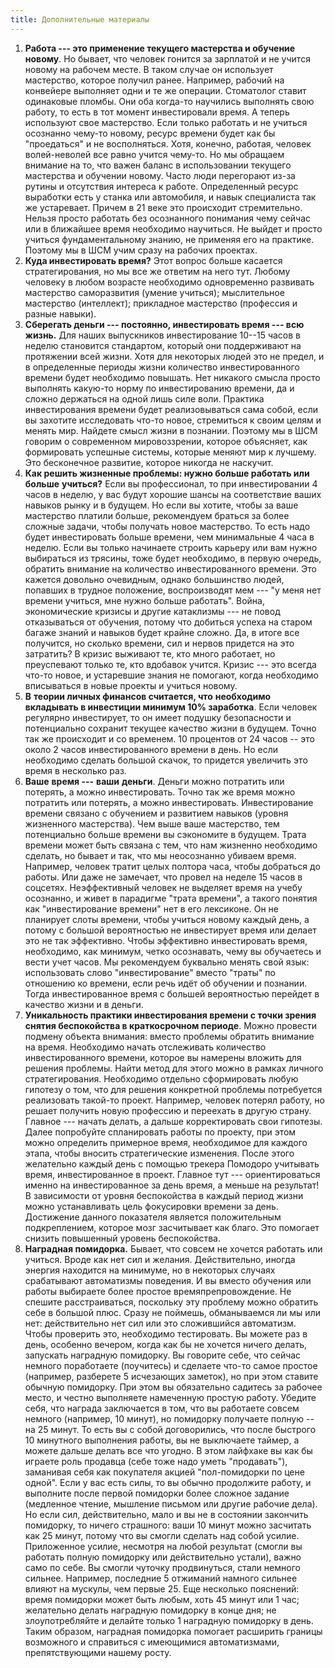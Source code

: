 ```yaml
---
title: Дополнительные материалы
---
```


1.  **Работа --- это применение текущего мастерства и обучение новому**.
    Но бывает, что человек гонится за зарплатой и не учится новому на
    рабочем месте. В таком случае он использует мастерство, которое
    получил ранее. Например, рабочий на конвейере выполняет одни и те же
    операции. Стоматолог ставит одинаковые пломбы. Они оба когда-то
    научились выполнять свою работу, то есть в тот момент инвестировали
    время. А теперь используют свое мастерство. Если только работать и
    не учиться осознанно чему-то новому, ресурс времени будет как бы
    "проедаться" и не восполняться. Хотя, конечно, работая, человек
    волей-неволей все равно учится чему-то. Но мы обращаем внимание на
    то, что важен баланс в использовании текущего мастерства и обучении
    новому. Часто люди перегорают из-за рутины и отсутствия интереса к
    работе. Определенный ресурс выработки есть у станка или автомобиля,
    и навык специалиста так же устаревает. Причем в 21 веке это
    происходит стремительно. Нельзя просто работать без осознанного
    понимания чему сейчас или в ближайшее время необходимо научиться. Не
    выйдет и просто учиться фундаментальному знанию, не применяя его на
    практике. Поэтому мы в ШСМ учим сразу на рабочих проектах.
2.  **Куда инвестировать время?** Этот вопрос больше касается
    стратегирования, но мы все же ответим на него тут. Любому человеку в
    любом возрасте необходимо одновременно развивать мастерство
    саморазвития (умение учиться); мыслительное мастерство (интеллект);
    прикладное мастерство (профессия и разные навыки).
3.  **Сберегать деньги --- постоянно, инвестировать время --- всю
    жизнь.** Для наших выпускников инвестирование 10--15 часов в неделю
    становится стандартом, который они поддерживают на протяжении всей
    жизни. Хотя для некоторых людей это не предел, и в определенные
    периоды жизни количество инвестированного времени будет необходимо
    повышать. Нет никакого смысла просто выполнять какую-то норму по
    инвестированию времени, да и сложно держаться на одной лишь силе
    воли. Практика инвестирования времени будет реализовываться сама
    собой, если вы захотите исследовать что-то новое, стремиться к своим
    целям и менять мир. Найдете смысл жизни в познании. Поэтому мы в ШСМ
    говорим о современном мировоззрении, которое объясняет, как
    формировать успешные системы, которые меняют мир к лучшему. Это
    бесконечное развитие, которое никогда не наскучит.
4.  **Как решить жизненные проблемы: нужно больше работать или**
    **больше** **учиться?** Если вы профессионал, то при инвестировании
    4 часов в неделю, у вас будут хорошие шансы на соответствие ваших
    навыков рынку и в будущем. Но если вы хотите, чтобы за ваше
    мастерство платили больше, рекомендуем браться за более сложные
    задачи, чтобы получать новое мастерство. То есть надо будет
    инвестировать больше времени, чем минимальные 4 часа в неделю. Если
    вы только начинаете строить карьеру или вам нужно выбираться из
    трясины, тоже будет необходимо, в первую очередь, обратить внимание
    на количество инвестированного времени. Это кажется довольно
    очевидным, однако большинство людей, попавших в трудное положение,
    воспроизводят мем --- "у меня нет времени учиться, мне нужно больше
    работать". Война, экономические кризисы и другие катаклизмы --- не
    повод отказываться от обучения, потому что добиться успеха на старом
    багаже знаний и навыков будет крайне сложно. Да, в итоге все
    получится, но сколько времени, сил и нервов придется на это
    затратить? В кризис выживают те, кто много работает, но преуспевают
    только те, кто вдобавок учится. Кризис --- это всегда что-то новое,
    и устаревшие знания не помогают, когда необходимо вписываться в
    новые проекты и учиться новому.
5.  **В** **теории личных финансов считается, что** **необходимо**
    **вкладывать в инвестиции минимум 10% заработка**. Если человек
    регулярно инвестирует, то он имеет подушку безопасности и
    потенциально сохранит текущее качество жизни в будущем. Точно так же
    происходит и со временем. 10 процентов от 24 часов -- это около 2
    часов инвестированного времени в день. Но если необходимо сделать
    большой скачок, то придется увеличить это время в несколько раз.
6.  **Ваше** **время ---** **ваши** **деньги**. Деньги можно потратить
    или потерять, а можно инвестировать. Точно так же время можно
    потратить или потерять, а можно инвестировать. Инвестирование
    времени связано с обучением и развитием навыков (уровня жизненного
    мастерства). Чем выше ваше мастерство, тем потенциально больше
    времени вы сэкономите в будущем. Трата времени может быть связана с
    тем, что нам жизненно необходимо сделать, но бывает и так, что мы
    неосознанно убиваем время. Например, человек тратит целых полтора
    часа, чтобы добраться до работы. Или даже не замечает, что провел на
    неделе 15 часов в соцсетях. Неэффективный человек не выделяет время
    на учебу осознанно, и живет в парадигме "трата времени", а такого
    понятия как "инвестирование времени" нет в его лексиконе. Он не
    планирует слоты времени, чтобы учиться новому каждый день, а потому
    с большой вероятностью не инвестирует время или делает это не так
    эффективно. Чтобы эффективно инвестировать время, необходимо, как
    минимум, четко осознавать, чему вы обучаетесь и вести учет часов. Мы
    рекомендуем буквально менять свой язык: использовать слово
    "инвестирование" вместо "траты" по отношению ко времени, если речь
    идёт об обучении и познании. Тогда инвестированное время с большей
    вероятностью перейдет в качество жизни и в деньги.
7.  **Уникальность практики инвестирования времени с точки зрения снятия
    беспокойства в краткосрочном периоде**. Можно провести подмену
    объекта внимания: вместо проблемы обратить внимание на время.
    Необходимо начать отслеживать количество инвестированного времени,
    которое вы намерены вложить для решения проблемы. Найти метод для
    этого можно в рамках личного стратегирования. Необходимо отдельно
    сформировать любую гипотезу о том, что для решения конкретной
    проблемы потребуется реализовать такой-то проект. Например, человек
    потерял работу, но решает получить новую профессию и переехать в
    другую страну. Главное --- начать делать, а дальше корректировать
    свои гипотезы. Далее попробуйте спланировать работы по проекту, при
    этом можно определить примерное время, необходимое для каждого
    этапа, чтобы вносить стратегические изменения. После этого
    желательно каждый день с помощью трекера Помодоро учитывать время,
    инвестированное в проект. Главное тут --- ориентироваться именно на
    инвестированное за день время, а меньше на результат! В зависимости
    от уровня беспокойства в каждый период жизни можно устанавливать
    цель фокусировки времени за день. Достижение данного показателя
    является положительным подкреплением, которое мозг засчитывает как
    благо. Это помогает снизить повышенный уровень беспокойства.
8.  **Наградная помидорка.** Бывает, что совсем не хочется работать или
    учиться. Вроде как нет сил и желания. Действительно, иногда энергия
    находится на минимуме, но в некоторых случаях срабатывают
    автоматизмы поведения. И вы вместо обучения или работы выбираете
    более простое времяпрепровождение. Не спешите расстраиваться,
    поскольку эту проблему можно обратить себе в большой плюс. Сразу не
    поймешь, обманываемся ли мы или нет: действительно нет сил или это
    сложившийся автоматизм. Чтобы проверить это, необходимо тестировать.
    Вы можете раз в день, особенно вечером, когда как бы не хочется
    ничего делать, запускать наградную помидорку. Вы говорите себе, что
    сейчас немного поработаете (поучитесь) и сделаете что-то самое
    простое (например, разберете 5 исчезающих заметок), но при этом
    ставите обычную помидорку. При этом вы обязательно садитесь за
    рабочее место, и честно выполняете намеченную простую работу.
    Убедите себя, что награда заключается в том, что вы работаете совсем
    немного (например, 10 минут), но помидорку получаете полную -- на 25
    минут. То есть вы с собой договорились, что после быстрого 10
    минутного выполнения работы, вы не выключаете таймер, а можете
    дальше делать все что угодно. В этом лайфхаке вы как бы играете роль
    продавца (себе тоже надо уметь "продавать"), заманивая себя как
    покупателя акцией "пол-помидорки по цене одной". Если у вас есть
    силы, то вы обычно продолжите работу, и выполните после первой
    помидорки более сложное задание (медленное чтение, мышление письмом
    или другие рабочие дела). Но если сил, действительно, мало и вы не в
    состоянии закончить помидорку, то ничего страшного: ваши 10 минут
    можно засчитать как 25 минут, потому что вы смогли сделать над собой
    усилие. Приложенное усилие, несмотря на любой результат (смогли вы
    работать полную помидорку или действительно устали), важно само по
    себе. Вы смогли чуточку продвинуться, стали немного сильнее.
    Например, последние 5 отжиманий намного сильнее влияют на мускулы,
    чем первые 25. Еще несколько пояснений: время помидорки может быть
    любым, хоть 45 минут или 1 час; желательно делать наградную
    помидорку в конце дня; не злоупотребляйте и делайте только 1
    наградную помидорку в день. Таким образом, наградная помидорка
    помогает расширить границы возможного и справиться с имеющимися
    автоматизмами, препятствующими нашему росту.
